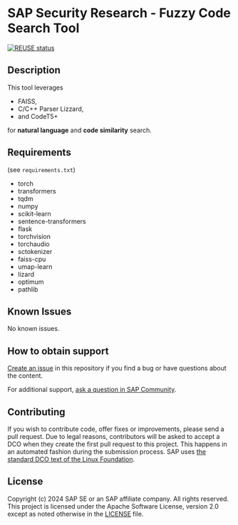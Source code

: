 # SAP Security Research - Fuzzy Code Search Tool

[![REUSE status](https://api.reuse.software/badge/github.com/SAP-samples/security-research-codesearch)](https://api.reuse.software/info/github.com/SAP-samples/security-research-codesearch)

## Description

This tool leverages

 - FAISS,
 - C/C++ Parser Lizzard,
 - and CodeT5+
 
for **natural language** and **code similarity** search.

## Requirements
(see `requirements.txt`)

 - torch
 - transformers
 - tqdm
 - numpy
 - scikit-learn
 - sentence-transformers
 - flask
 - torchvision
 - torchaudio
 - sctokenizer
 - faiss-cpu
 - umap-learn
 - lizard
 - optimum
 - pathlib

## Known Issues

No known issues.

## How to obtain support
[Create an issue](https://github.com/SAP-samples/<repository-name>/issues) in this repository if you find a bug or have questions about the content.
 
For additional support, [ask a question in SAP Community](https://answers.sap.com/questions/ask.html).

## Contributing
If you wish to contribute code, offer fixes or improvements, please send a pull request. Due to legal reasons, contributors will be asked to accept a DCO when they create the first pull request to this project. This happens in an automated fashion during the submission process. SAP uses [the standard DCO text of the Linux Foundation](https://developercertificate.org/).

## License
Copyright (c) 2024 SAP SE or an SAP affiliate company. All rights reserved. This project is licensed under the Apache Software License, version 2.0 except as noted otherwise in the [LICENSE](LICENSE) file.
